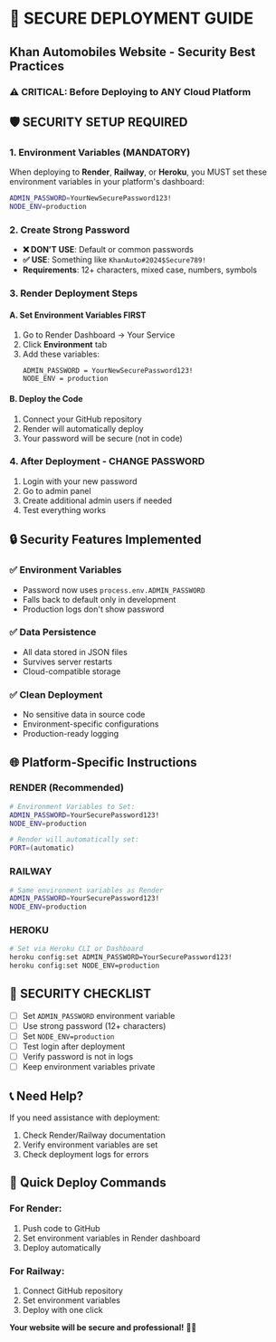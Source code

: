 # 🔐 SECURE DEPLOYMENT GUIDE
## Khan Automobiles Website - Security Best Practices

### ⚠️ CRITICAL: Before Deploying to ANY Cloud Platform

## 🛡️ SECURITY SETUP REQUIRED

### 1. **Environment Variables (MANDATORY)**

When deploying to **Render**, **Railway**, or **Heroku**, you MUST set these environment variables in your platform's dashboard:

```bash
ADMIN_PASSWORD=YourNewSecurePassword123!
NODE_ENV=production
```

### 2. **Create Strong Password**
- **❌ DON'T USE**: Default or common passwords
- **✅ USE**: Something like `KhanAuto#2024$Secure789!`
- **Requirements**: 12+ characters, mixed case, numbers, symbols

### 3. **Render Deployment Steps**

#### A. **Set Environment Variables FIRST**
1. Go to Render Dashboard → Your Service
2. Click **Environment** tab
3. Add these variables:
   ```
   ADMIN_PASSWORD = YourNewSecurePassword123!
   NODE_ENV = production
   ```

#### B. **Deploy the Code**
1. Connect your GitHub repository
2. Render will automatically deploy
3. Your password will be secure (not in code)

### 4. **After Deployment - CHANGE PASSWORD**
1. Login with your new password
2. Go to admin panel
3. Create additional admin users if needed
4. Test everything works

## 🔒 Security Features Implemented

### ✅ **Environment Variables**
- Password now uses `process.env.ADMIN_PASSWORD`
- Falls back to default only in development
- Production logs don't show password

### ✅ **Data Persistence**
- All data stored in JSON files
- Survives server restarts
- Cloud-compatible storage

### ✅ **Clean Deployment**
- No sensitive data in source code
- Environment-specific configurations
- Production-ready logging

## 🌐 Platform-Specific Instructions

### **RENDER (Recommended)**
```bash
# Environment Variables to Set:
ADMIN_PASSWORD=YourSecurePassword123!
NODE_ENV=production

# Render will automatically set:
PORT=(automatic)
```

### **RAILWAY**
```bash
# Same environment variables as Render
ADMIN_PASSWORD=YourSecurePassword123!
NODE_ENV=production
```

### **HEROKU**
```bash
# Set via Heroku CLI or Dashboard
heroku config:set ADMIN_PASSWORD=YourSecurePassword123!
heroku config:set NODE_ENV=production
```

## 🚨 SECURITY CHECKLIST

- [ ] Set `ADMIN_PASSWORD` environment variable
- [ ] Use strong password (12+ characters)
- [ ] Set `NODE_ENV=production`
- [ ] Test login after deployment
- [ ] Verify password is not in logs
- [ ] Keep environment variables private

## 📞 Need Help?

If you need assistance with deployment:
1. Check Render/Railway documentation
2. Verify environment variables are set
3. Check deployment logs for errors

## 🎯 Quick Deploy Commands

### For Render:
1. Push code to GitHub
2. Set environment variables in Render dashboard
3. Deploy automatically

### For Railway:
1. Connect GitHub repository
2. Set environment variables
3. Deploy with one click

**Your website will be secure and professional!** 🚗✨ 